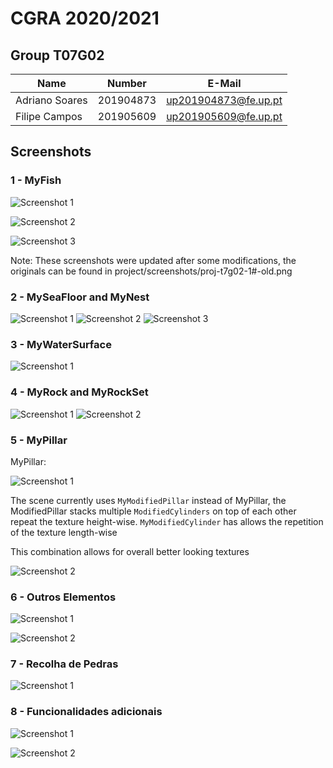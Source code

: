 # CGRA 2020/2021

## Group T07G02

| Name             | Number    | E-Mail               |
| ---------------- | --------- | -------------------- |
| Adriano Soares   | 201904873 | up201904873@fe.up.pt |
| Filipe Campos    | 201905609 | up201905609@fe.up.pt |

## Screenshots

### 1 - MyFish


![Screenshot 1](screenshots/proj-t7g02-1a.png)

![Screenshot 2](screenshots/proj-t7g02-1b.png)

![Screenshot 3](screenshots/proj-t7g02-1c.png)

Note: These screenshots were updated after some modifications, the originals can be found in project/screenshots/proj-t7g02-1#-old.png


### 2 - MySeaFloor and MyNest

![Screenshot 1](screenshots/proj-t7g02-2a.png)
![Screenshot 2](screenshots/proj-t7g02-2b.png)
![Screenshot 3](screenshots/proj-t7g02-2c.png)

### 3 - MyWaterSurface

![Screenshot 1](screenshots/proj-t7g02-3.png)

### 4 - MyRock and MyRockSet

![Screenshot 1](screenshots/proj-t7g02-4a.png)
![Screenshot 2](screenshots/proj-t7g02-4b.png)

### 5 - MyPillar

MyPillar:

![Screenshot 1](screenshots/proj-t7g02-5a.png)

The scene currently uses `MyModifiedPillar` instead of MyPillar, the ModifiedPillar stacks multiple `ModifiedCylinders` on top of each other repeat the texture height-wise. `MyModifiedCylinder` has allows the repetition of the texture length-wise

This combination allows for overall better looking textures

![Screenshot 2](screenshots/proj-t7g02-5b.png)

### 6 - Outros Elementos

![Screenshot 1](screenshots/proj-t7g02-6a.png)

![Screenshot 2](screenshots/proj-t7g02-6b.png)

### 7 - Recolha de Pedras

![Screenshot 1](screenshots/proj-t7g02-7.png)

### 8 - Funcionalidades adicionais

![Screenshot 1](screenshots/proj-t7g02-8a.png)

![Screenshot 2](screenshots/proj-t7g02-8b.png)
